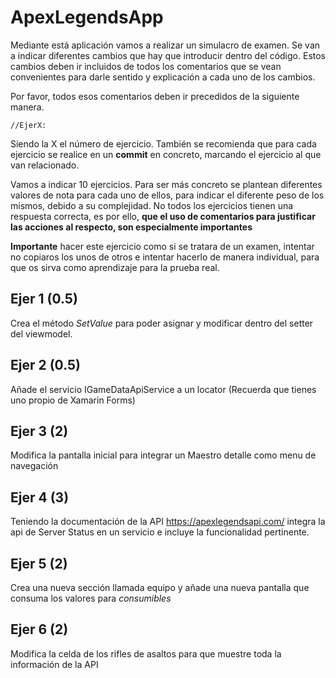 # ApexLegendsApp


Mediante está aplicación vamos a realizar un simulacro de examen. Se van a indicar diferentes cambios que hay que introducir 
dentro del código. Estos cambios deben ir incluidos de todos los comentarios que se vean convenientes para darle sentido 
y explicación a cada uno de los cambios. 

Por favor, todos esos comentarios deben ir precedidos de la siguiente manera.

```
//EjerX: 
```

Siendo la X el número de ejercicio. También se recomienda que para cada ejercicio se realice en un **commit** en concreto, 
marcando el ejercicio al que van relacionado.

Vamos a indicar 10 ejercicios. Para ser más concreto se plantean diferentes valores de nota para cada uno de ellos, para 
indicar el diferente peso de los mismos, debido a su complejidad. No todos los ejercicios tienen una respuesta correcta, 
es por ello, **que el uso de comentarios para justificar las acciones al respecto, son especialmente importantes**

**Importante** hacer este ejercicio como si se tratara de un examen, intentar no copiaros los unos de otros e intentar hacerlo
de manera individual, para que os sirva como aprendizaje para la prueba real.

## Ejer 1 (0.5)

Crea el método *SetValue* para poder asignar y modificar dentro del setter del viewmodel.

## Ejer 2 (0.5)

Añade el servicio IGameDataApiService a un locator (Recuerda que tienes uno propio de Xamarin Forms)

## Ejer 3 (2)

Modifica la pantalla inicial para integrar un Maestro detalle como menu de navegación

## Ejer 4 (3)

Teniendo la documentación de la API https://apexlegendsapi.com/ integra la api de Server Status en un servicio e incluye 
la funcionalidad pertinente.

## Ejer 5 (2)

Crea una nueva sección llamada equipo y añade una nueva pantalla que consuma los valores para *consumibles*


## Ejer 6 (2)

Modifica la celda de los rifles de asaltos para que muestre toda la información de la API
